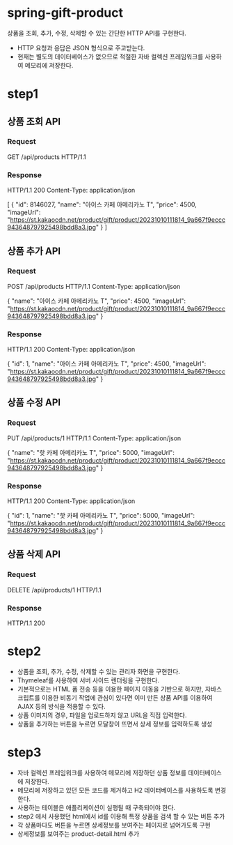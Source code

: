 # spring-gift-product
상품을 조회, 추가, 수정, 삭제할 수 있는 간단한 HTTP API를 구현한다.

* HTTP 요청과 응답은 JSON 형식으로 주고받는다.
* 현재는 별도의 데이터베이스가 없으므로 적절한 자바 컬렉션 프레임워크를 사용하여 메모리에 저장한다.


# step1
## 상품 조회 API
### Request 
GET /api/products HTTP/1.1
### Response
HTTP/1.1 200
Content-Type: application/json

[
{
"id": 8146027,
"name": "아이스 카페 아메리카노 T",
"price": 4500,
"imageUrl": "https://st.kakaocdn.net/product/gift/product/20231010111814_9a667f9eccc943648797925498bdd8a3.jpg"
}
]

## 상품 추가 API
### Request
POST /api/products HTTP/1.1
Content-Type: application/json

{
"name": "아이스 카페 아메리카노 T",
"price": 4500,
"imageUrl": "https://st.kakaocdn.net/product/gift/product/20231010111814_9a667f9eccc943648797925498bdd8a3.jpg"
}

### Response
HTTP/1.1 200
Content-Type: application/json

{
"id": 1,
"name": "아이스 카페 아메리카노 T",
"price": 4500,
"imageUrl": "https://st.kakaocdn.net/product/gift/product/20231010111814_9a667f9eccc943648797925498bdd8a3.jpg"
}

## 상품 수정 API
### Request
PUT /api/products/1 HTTP/1.1
Content-Type: application/json

{
"name": "핫 카페 아메리카노 T",
"price": 5000,
"imageUrl": "https://st.kakaocdn.net/product/gift/product/20231010111814_9a667f9eccc943648797925498bdd8a3.jpg"
}

### Response
HTTP/1.1 200
Content-Type: application/json

{
"id": 1,
"name": "핫 카페 아메리카노 T",
"price": 5000,
"imageUrl": "https://st.kakaocdn.net/product/gift/product/20231010111814_9a667f9eccc943648797925498bdd8a3.jpg"
}

## 상품 삭제 API
### Request
DELETE /api/products/1 HTTP/1.1

### Response
HTTP/1.1 200

# step2
* 상품을 조회, 추가, 수정, 삭제할 수 있는 관리자 화면을 구현한다.
* Thymeleaf를 사용하여 서버 사이드 렌더링을 구현한다.
* 기본적으로는 HTML 폼 전송 등을 이용한 페이지 이동을 기반으로 하지만, 자바스크립트를 이용한 비동기 작업에 관심이 있다면 이미 만든 상품 API를 이용하여 AJAX 등의 방식을 적용할 수 있다.
* 상품 이미지의 경우, 파일을 업로드하지 않고 URL을 직접 입력한다.
* 상품을 추가하는 버튼을 누르면 모달창이 뜨면서 상세 정보를 입력하도록 생성

# step3
* 자바 컬렉션 프레임워크를 사용하여 메모리에 저장하던 상품 정보를 데이터베이스에 저장한다.
* 메모리에 저장하고 있던 모든 코드를 제거하고 H2 데이터베이스를 사용하도록 변경한다.
* 사용하는 테이블은 애플리케이션이 실행될 때 구축되어야 한다.
* step2 에서 사용했던 html에서 id를 이용해 특정 상품을 검색 할 수 있는 버튼 추가
* 각 상품마다도 버튼을 누르면 상세정보를 보여주는 페이지로 넘어가도록 구현
* 상세정보를 보여주는 product-detail.html 추가